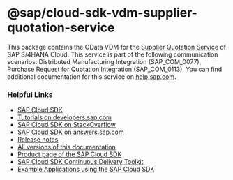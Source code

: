 # @sap/cloud-sdk-vdm-supplier-quotation-service

This package contains the OData VDM for the [Supplier Quotation Service](https://api.sap.com/api/API_QTN_PROCESS_SRV) of SAP S/4HANA Cloud.
This service is part of the following communication scenarios: Distributed Manufacturing Integration (SAP_COM_0077), Purchase Request for Quotation Integration (SAP_COM_0113).
You can find additional documentation for this service on [help.sap.com](https://help.sap.com:00443/http.svc/ahp2/SAP_S4HANA_CLOUD/latest/EN/87/a40bc9b4db43d89fcbb6e10dd152fe/frameset.htm).

### Helpful Links

- [SAP Cloud SDK](https://github.com/SAP/cloud-sdk)
- [Tutorials on developers.sap.com](https://developers.sap.com/tutorial-navigator.html?tag=products:technology-platform/sap-cloud-sdk/sap-cloud-sdk&tag=topic:javascript)
- [SAP Cloud SDK on StackOverflow](https://stackoverflow.com/questions/tagged/sap-cloud-sdk?tab=Newest)
- [SAP Cloud SDK on answers.sap.com](https://answers.sap.com/tags/73555000100800000895)
- [Release notes](https://help.sap.com/doc/2324e9c3b28748a4ae2ad08166d77675/1.0/en-US/js-index.html)
- [All versions of this documentation](https://help.sap.com/viewer/product/SAP_CLOUD_SDK/1.0/en-US)
- [Product page of the SAP Cloud SDK](https://developers.sap.com/topics/cloud-sdk.html)
- [SAP Cloud SDK Continuous Delivery Toolkit](https://github.com/SAP/cloud-s4-sdk-pipeline)
- [Example Applications using the SAP Cloud SDK](https://github.com/SAP/cloud-s4-sdk-examples)
